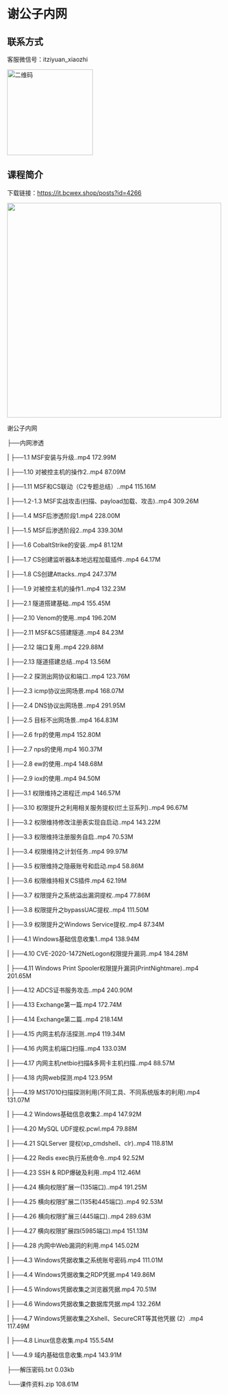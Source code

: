 # 谢公子内网

## 联系方式

客服微信号：itziyuan_xiaozhi

<img src="https://ziyuanyun.oss-cn-guangzhou.aliyuncs.com/common/20240614073449/666b82192834a.jpg" width="200" height="200" alt="二维码">

## 课程简介

下载链接：https://it.bcwex.shop/posts?id=4266

<img src="https://ziyuanyun.oss-cn-guangzhou.aliyuncs.com/yun/20240717073024/669702903ed73.jpg" width="500" alt="">

  

 谢公子内网

 ├──内网渗透

 | ├──1.1 MSF安装与升级..mp4 172.99M

 | ├──1.10 对被控主机的操作2..mp4 87.09M

 | ├──1.11 MSF和CS联动（C2专题总结）..mp4 115.16M

 | ├──1.2-1.3 MSF实战攻击(扫描、payload加载、攻击)..mp4 309.26M

 | ├──1.4 MSF后渗透阶段1.mp4 228.00M

 | ├──1.5 MSF后渗透阶段2..mp4 339.30M

 | ├──1.6 CobaltStrike的安装..mp4 81.12M

 | ├──1.7 CS创建监听器&amp;本地远程加载插件..mp4 64.17M

 | ├──1.8 CS创建Attacks..mp4 247.37M

 | ├──1.9 对被控主机的操作1..mp4 132.23M

 | ├──2.1 隧道搭建基础..mp4 155.45M

 | ├──2.10 Venom的使用..mp4 196.20M

 | ├──2.11 MSF&amp;CS搭建隧道..mp4 84.23M

 | ├──2.12 端口复用..mp4 229.88M

 | ├──2.13 隧道搭建总结..mp4 13.56M

 | ├──2.2 探测出网协议和端口..mp4 123.76M

 | ├──2.3 icmp协议出网场景.mp4 168.07M

 | ├──2.4 DNS协议出网场景..mp4 291.95M

 | ├──2.5 目标不出网场景..mp4 164.83M

 | ├──2.6 frp的使用.mp4 152.80M

 | ├──2.7 nps的使用.mp4 160.37M

 | ├──2.8 ew的使用..mp4 148.68M

 | ├──2.9 iox的使用..mp4 94.50M

 | ├──3.1 权限维持之进程迁.mp4 146.57M

 | ├──3.10 权限提升之利用相关服务提权(烂土豆系列)..mp4 96.67M

 | ├──3.2 权限维持修改注册表实现自启动..mp4 143.22M

 | ├──3.3 权限维持注册服务自启..mp4 70.53M

 | ├──3.4 权限维持之计划任务..mp4 99.97M

 | ├──3.5 权限维持之隐蔽账号和启动.mp4 58.86M

 | ├──3.6 权限维持相关CS插件.mp4 62.19M

 | ├──3.7 权限提升之系统溢出漏洞提权..mp4 77.86M

 | ├──3.8 权限提升之bypassUAC提权..mp4 111.50M

 | ├──3.9 权限提升之Windows Service提权..mp4 87.34M

 | ├──4.1 Windows基础信息收集1..mp4 138.94M

 | ├──4.10 CVE-2020-1472NetLogon权限提升漏洞..mp4 184.28M

 | ├──4.11 Windows Print Spooler权限提升漏洞(PrintNightmare)..mp4 201.65M

 | ├──4.12 ADCS证书服务攻击..mp4 240.90M

 | ├──4.13 Exchange第一篇.mp4 172.74M

 | ├──4.14 Exchange第二篇..mp4 218.14M

 | ├──4.15 内网主机存活探测..mp4 119.34M

 | ├──4.16 内网主机端口扫描..mp4 133.03M

 | ├──4.17 内网主机netbio扫描&amp;多网卡主机扫描..mp4 88.57M

 | ├──4.18 内网web探测.mp4 123.95M

 | ├──4.19 MS17010扫描探测利用(不同工具、不同系统版本的利用).mp4 131.07M

 | ├──4.2 Windows基础信息收集2..mp4 147.92M

 | ├──4.20 MySQL UDF提权.pcwl.mp4 79.88M

 | ├──4.21 SQLServer 提权(xp_cmdshell、clr)..mp4 118.81M

 | ├──4.22 Redis exec执行系统命令..mp4 92.52M

 | ├──4.23 SSH &amp; RDP爆破及利用..mp4 112.46M

 | ├──4.24 横向权限扩展一(135端口)..mp4 191.25M

 | ├──4.25 横向权限扩展二(135和445端口)..mp4 92.53M

 | ├──4.26 横向权限扩展三(445端口)..mp4 289.63M

 | ├──4.27 横向权限扩展四(5985端口).mp4 151.13M

 | ├──4.28 内网中Web漏洞的利用.mp4 145.02M

 | ├──4.3 Windows凭据收集之系统账号密码.mp4 111.01M

 | ├──4.4 Windows凭据收集之RDP凭据.mp4 149.86M

 | ├──4.5 Windows凭据收集之浏览器凭据.mp4 70.51M

 | ├──4.6 Windows凭据收集之数据库凭据.mp4 132.26M

 | ├──4.7 Windows凭据收集之Xshell、SecureCRT等其他凭据 (2）.mp4 117.49M

 | ├──4.8 Linux信息收集.mp4 155.54M

 | └──4.9 域内基础信息收集.mp4 143.91M

 ├──解压密码.txt 0.03kb

 └──课件资料.zip 108.61M

  